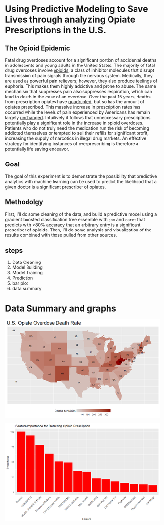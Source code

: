 # Using Predictive Modeling to Save Lives through analyzing Opiate Prescriptions in the U.S. 

## The Opioid Epidemic

Fatal drug overdoses account for a significant portion of accidental deaths in adolescents and young adults in the United States. The majority of fatal drug overdoses involve [opioids](https://www.drugabuse.gov/publications/research-reports/misuse-prescription-drugs/summary), a class of inhibitor molecules that disrupt transmission of pain signals through the nervous system. Medically, they are used as powerful pain relievers; however, they also produce feelings of euphoria. This makes them highly addictive and prone to abuse. The same mechanism that suppresses pain also suppresses respiration, which can lead to death in the case of an overdose.
Over the past 15 years, deaths from prescription opiates have [quadrupled](https://www.cdc.gov/drugoverdose/epidemic/#), but so has the amount of opiates prescribed. This massive increase in prescription rates has occurred while the levels of pain experienced by Americans has remain largely [unchanged](http://time.com/3663907/treating-pain-opioids-painkillers/). Intuitively it follows that unneccessary prescriptions potentially play a significant role in the increase in opioid overdoses. Patients who do not truly need the medication run the risk of becoming addicted themselves or tempted to sell their refills for significant profit, increasing the supply of narcotics in illegal drug markets. An effective strategy for identifying instances of overprescribing is therefore a potentially life saving endeavor.

## Goal

The goal of this experiment is to demonstrate the possibility that predictive analytics with machine learning can be used to predict the likelihood that a given doctor is a significant prescriber of opiates.

## Methodolgy 

First, I’ll do some cleaning of the data, and build a predictive model using a gradient boosted classification tree ensemble with `gbm` and `caret` that predicts with >80% accuracy that an arbitrary entry is a significant prescriber of opioids.
Then, I’ll do some analysis and visualization of the results combined with those pulled from other sources.

## steps

1. Data Cleaning
2. Model Building
3. Model Training
4. Prediction
5. bar plot
6. data summary

# Data Summary and graphs

![alt text](https://github.com/MohamedSeliem/Opioid/blob/master/U.S.%20Opiate%20Overdose%20Death%20Rate.png)

![alt text](https://github.com/MohamedSeliem/Opioid/blob/master/Feature%20Importance%20for%20Detecting%20Opioid%20Prescription.png)
